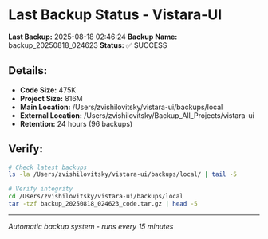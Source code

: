 # Last Backup Status - Vistara-UI

**Last Backup:** 2025-08-18 02:46:24
**Backup Name:** backup_20250818_024623
**Status:** ✅ SUCCESS

## Details:
- **Code Size:** 475K
- **Project Size:** 816M
- **Main Location:** /Users/zvishilovitsky/vistara-ui/backups/local
- **External Location:** /Users/zvishilovitsky/Backup_All_Projects/vistara-ui
- **Retention:** 24 hours (96 backups)

## Verify:
```bash
# Check latest backups
ls -la /Users/zvishilovitsky/vistara-ui/backups/local/ | tail -5

# Verify integrity
cd /Users/zvishilovitsky/vistara-ui/backups/local
tar -tzf backup_20250818_024623_code.tar.gz | head -5
```

---
*Automatic backup system - runs every 15 minutes*
